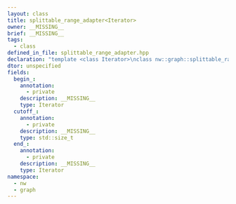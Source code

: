 ```yaml
---
layout: class
title: splittable_range_adapter<Iterator>
owner: __MISSING__
brief: __MISSING__
tags:
  - class
defined_in_file: splittable_range_adapter.hpp
declaration: "template <class Iterator>\nclass nw::graph::splittable_range_adapter;"
dtor: unspecified
fields:
  begin_:
    annotation:
      - private
    description: __MISSING__
    type: Iterator
  cutoff_:
    annotation:
      - private
    description: __MISSING__
    type: std::size_t
  end_:
    annotation:
      - private
    description: __MISSING__
    type: Iterator
namespace:
  - nw
  - graph
---
```


```{index}  splittable_range_adapter<Iterator>
```

